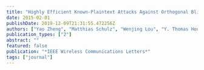 ```yaml
---
title: "Highly Efficient Known-Plaintext Attacks Against Orthogonal Blinding Based Physical Layer Security"
date: 2015-02-01
publishDate: 2019-12-09T21:31:55.472256Z
authors: ["Yao Zheng", "Matthias Schulz", "Wenjing Lou", "Y. Thomas Hou", "Matthias Hollick"]
publication_types: ["2"]
abstract: ""
featured: false
publication: "*IEEE Wireless Communications Letters*"
tags: ["journal"]
---
```



